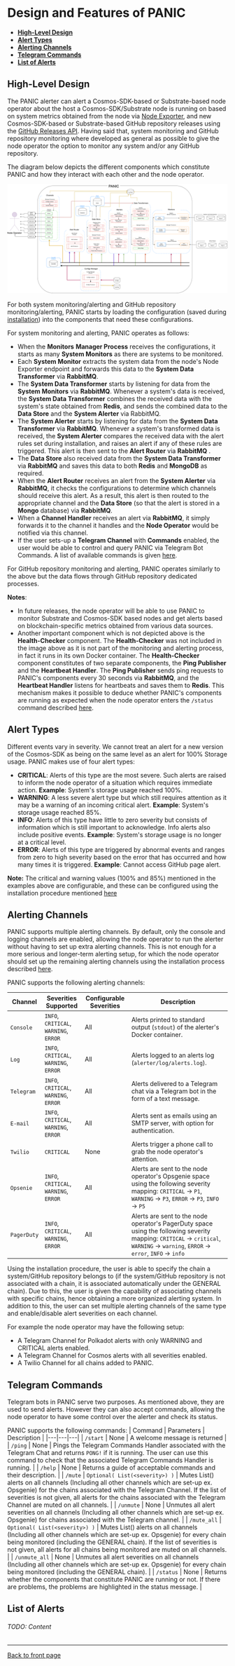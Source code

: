 # Design and Features of PANIC

- [**High-Level Design**](#high-level-design)
- [**Alert Types**](#alert-types)
- [**Alerting Channels**](#alerting-channels)
- [**Telegram Commands**](#telegram-commands)
- [**List of Alerts**](#list-of-alerts)

## High-Level Design

The PANIC alerter can alert a Cosmos-SDK-based or Substrate-based node operator about the host a Cosmos-SDK/Substrate node is running on based on system metrics obtained from the node via [Node Exporter](https://github.com/prometheus/node_exporter), and new Cosmos-SDK-based or Substrate-based GitHub repository releases using the [GitHub Releases API](https://docs.github.com/en/free-pro-team@latest/rest/reference/repos#releases). Having said that, system monitoring and GitHub repository monitoring where developed as general as possible to give the node operator the option to monitor any system and/or any GitHub repository.

The diagram below depicts the different components which constitute PANIC and how they interact with each other and the node operator.

<img src="./images/IMG_PANIC_DESIGN_10X.png" alt="PANIC Design"/>

For both system monitoring/alerting and GitHub repository monitoring/alerting, PANIC starts by loading the configuration (saved during [installation](../README.md)) into the components that need these configurations. 

For system monitoring and alerting, PANIC operates as follows:
- When the **Monitors** **Manager Process** receives the configurations, it starts as many **System Monitors** as there are systems to be monitored.
- Each **System Monitor** extracts the system data from the node's Node Exporter endpoint and forwards this data to the **System Data Transformer** via **RabbitMQ**.
- The **System Data Transformer** starts by listening for data from the **System Monitors** via **RabbitMQ**. Whenever a system's data is received, the **System Data Transformer** combines the received data with the system's state obtained from **Redis**, and sends the combined data to the **Data Store** and the **System Alerter** via RabbitMQ.
- The **System Alerter** starts by listening for data from the **System Data Transformer** via **RabbitMQ**. Whenever a system's transformed data is received, the **System Alerter** compares the received data with the alert rules set during installation, and raises an alert if any of these rules are triggered. This alert is then sent to the **Alert Router** via **RabbitMQ** .
- The **Data Store** also received data from the **System Data Transformer** via **RabbitMQ** and saves this data to both **Redis** and **MongoDB** as required.
- When the **Alert Router** receives an alert from the **System Alerter** via **RabbitMQ**, it checks the configurations to determine which channels should receive this alert. As a result, this alert is then routed to the appropriate channel and the **Data Store** (so that the alert is stored in a **Mongo** database) via **RabbitMQ**.
- When a **Channel Handler** receives an alert via **RabbitMQ**, it simply forwards it to the channel it handles and the **Node Operator** would be notified via this channel.
- If the user sets-up a **Telegram Channel** with **Commands** enabled, the user would be able to control and query PANIC via Telegram Bot Commands. A list of available commands is given [here](#telegram-commands).

For GitHub repository monitoring and alerting, PANIC operates similarly to the above but the data flows through GitHub repository dedicated processes.

**Notes**: 

- In future releases, the node operator will be able to use PANIC to monitor Substrate and Cosmos-SDK based nodes and get alerts based on blockchain-specific metrics obtained from various data sources.
- Another important component which is not depicted above is the **Health-Checker** component. The **Health-Checker** was not included in the image above as it is not part of the monitoring and alerting process, in fact it runs in its own Docker container. The **Health-Checker** component constitutes of two separate components, the **Ping Publisher** and the **Heartbeat Handler**. The **Ping Publisher** sends ping requests to PANIC's components every 30 seconds via **RabbitMQ**, and the **Heartbeat Handler** listens for heartbeats and saves them to **Redis**. This mechanism makes it possible to deduce whether PANIC's components are running as expected when the node operator enters the `/status` command described [here](#telegram-commands).

## Alert Types

Different events vary in severity. We cannot treat an alert for a new version of the Cosmos-SDK as being on the same level as an alert for 100% Storage usage. PANIC makes use of four alert types:

- **CRITICAL**: Alerts of this type are the most severe. Such alerts are raised to inform the node operator of a situation which requires immediate action. **Example**: System's storage usage reached 100%.
- **WARNING**: A less severe alert type but which still requires attention as it may be a warning of an incoming critical alert. **Example**: System's storage usage reached 85%.
- **INFO**: Alerts of this type have little to zero severity but consists of information which is still important to acknowledge. Info alerts also include positive events. **Example**: System's storage usage is no longer at a critical level.
- **ERROR**: Alerts of this type are triggered by abnormal events and ranges from zero to high severity based on the error that has occurred and how many times it is triggered. **Example**: Cannot access GitHub page alert.

**Note:** The critical and warning values (100% and 85%) mentioned in the examples above are configurable, and these can be configured using the installation procedure mentioned [here](../README.md)

## Alerting Channels

PANIC supports multiple alerting channels. By default, only the console and logging channels are enabled, allowing the node operator to run the alerter without having to set up extra alerting channels. This is not enough for a more serious and longer-term alerting setup, for which the node operator should set up the remaining alerting channels using the installation process described [here](../README.md).

PANIC supports the following alerting channels:

| Channel | Severities Supported | Configurable Severities | Description |
|---|---|---|---|
| `Console` | `INFO`, `CRITICAL`, `WARNING`, `ERROR` | All | Alerts printed to standard output (`stdout`) of the alerter's Docker container. |
| `Log` | `INFO`, `CRITICAL`, `WARNING`, `ERROR` | All | Alerts logged to an alerts log (`alerter/log/alerts.log`). |
| `Telegram` | `INFO`, `CRITICAL`, `WARNING`, `ERROR` | All | Alerts delivered to a Telegram chat via a Telegram bot in the form of a text message. |
| `E-mail` | `INFO`, `CRITICAL`, `WARNING`, `ERROR` | All | Alerts sent as emails using an SMTP server, with option for authentication. |
| `Twilio` | `CRITICAL` | None | Alerts trigger a phone call to grab the node operator's attention. |
| `Opsenie` | `INFO`, `CRITICAL`, `WARNING`, `ERROR` | All | Alerts are sent to the node operator's Opsgenie space using the following severity mapping: `CRITICAL` → `P1`, `WARNING` → `P3`, `ERROR` → `P3`, `INFO` → `P5`|
| `PagerDuty` | `INFO`, `CRITICAL`, `WARNING`, `ERROR` | All | Alerts are sent to the node operator's PagerDuty space using the following severity mapping: `CRITICAL` → `critical`, `WARNING` → `warning`, `ERROR` → `error`, `INFO` → `info`|

Using the installation procedure, the user is able to specify the chain a system/GitHub repository belongs to (if the system/GitHub repository is not associated with a chain, it is associated automatically under the GENERAL chain). Due to this, the user is given the capability of associating channels with specific chains, hence obtaining a more organized alerting system. In addition to this, the user can set multiple alerting channels of the same type and enable/disable alert severities on each channel.

For example the node operator may have the following setup:
- A Telegram Channel for Polkadot alerts with only WARNING and CRITICAL alerts enabled.
- A Telegram Channel for Cosmos alerts with all severities enabled.
- A Twilio Channel for all chains added to PANIC.

## Telegram Commands

Telegram bots in PANIC serve two purposes. As mentioned above, they are used to send alerts. However they can also accept commands, allowing the node operator to have some control over the alerter and check its status.

PANIC supports the following commands:
| Command | Parameters | Description |
|---|---|---|
| `/start` | None | A welcome message is returned |
| `/ping` | None | Pings the Telegram Commands Handler associated with the Telegram Chat and returns `PONG!` if it is running. The user can use this command to check that the associated Telegram Commands Handler is running. |
| `/help` | None | Returns a guide of acceptable commands and their description. |
| `/mute` | `Optional( List(<severity>) )` | Mutes List(<severity>) alerts on all channels (Including all other channels which are set-up ex. Opsgenie) for the chains associated with the Telegram Channel. If the list of severities is not given, all alerts for the chains associated with the Telegram Channel are muted on all channels. |
| `/unmute` | None | Unmutes all alert severities on all channels (Including all other channels which are set-up ex. Opsgenie) for chains associated with the Telegram channel. |
| `/mute_all` | `Optional( List(<severity>) )` | Mutes List(<severity>) alerts on all channels (Including all other channels which are set-up ex. Opsgenie) for every chain being monitored (including the GENERAL chain). If the list of severities is not given, all alerts for all chains being monitored are muted on all channels. |
| `/unmute_all` | None | Unmutes all alert severities on all channels (Including all other channels which are set-up ex. Opsgenie) for every chain being monitored (including the GENERAL chain). |
| `/status` | None | Returns whether the components that constitute PANIC are running or not. If there are problems, the problems are highlighted in the status message. |

## List of Alerts

###### TODO: Content

---
[Back to front page](../README.md)